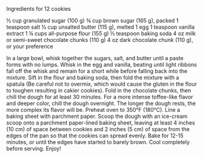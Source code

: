 Ingredients
for 12 cookies

½ cup granulated sugar (100 g)
¾ cup brown sugar (165 g), packed
1 teaspoon salt
½ cup unsalted butter (115 g), melted
1 egg
1 teaspoon vanilla extract
1 ¼ cups all-purpose flour (155 g)
½ teaspoon baking soda
4 oz milk or semi-sweet chocolate chunks (110 g)
4 oz dark chocolate chunk (110 g), or your preference

In a large bowl, whisk together the sugars, salt, and butter until a paste forms with no lumps.
Whisk in the egg and vanilla, beating until light ribbons fall off the whisk and remain for a short while before falling back into the mixture.
Sift in the flour and baking soda, then fold the mixture with a spatula (Be careful not to overmix, which would cause the gluten in the flour to toughen resulting in cakier cookies).
Fold in the chocolate chunks, then chill the dough for at least 30 minutes. For a more intense toffee-like flavor and deeper color, chill the dough overnight. The longer the dough rests, the more complex its flavor will be.
Preheat oven to 350°F (180°C). Line a baking sheet with parchment paper.
Scoop the dough with an ice-cream scoop onto a parchment paper-lined baking sheet, leaving at least 4 inches (10 cm) of space between cookies and 2 inches (5 cm) of space from the edges of the pan so that the cookies can spread evenly.
Bake for 12-15 minutes, or until the edges have started to barely brown.
Cool completely before serving.
Enjoy!